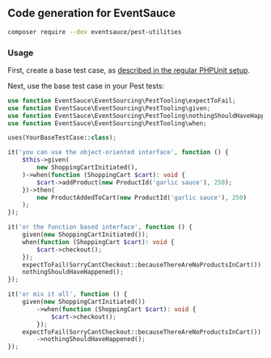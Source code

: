 ## Code generation for EventSauce

```bash
composer require --dev eventsauce/pest-utilities
```

### Usage

First, create a base test case, as [described in the regular PHPUnit setup](https://eventsauce.io/docs/testing/#1-create-a-base-test-case-for-your-aggregate).

Next, use the base test case in your Pest tests:

```php
use function EventSauce\EventSourcing\PestTooling\expectToFail;
use function EventSauce\EventSourcing\PestTooling\given;
use function EventSauce\EventSourcing\PestTooling\nothingShouldHaveHappened;
use function EventSauce\EventSourcing\PestTooling\when;

uses(YourBaseTestCase::class);

it('you can use the object-oriented interface', function () {
    $this->given(
        new ShoppingCartInitiated(),
    )->when(function (ShoppingCart $cart): void {
        $cart->addProduct(new ProductId('garlic sauce'), 250);
    })->then(
        new ProductAddedToCart(new ProductId('garlic sauce'), 250)
    );
});

it('or the function based interface', function () {
    given(new ShoppingCartInitiated());
    when(function (ShoppingCart $cart): void {
        $cart->checkout();
    });
    expectToFail(SorryCantCheckout::becauseThereAreNoProductsInCart());
    nothingShouldHaveHappened();
});

it('or mix it all', function () {
    given(new ShoppingCartInitiated())
        ->when(function (ShoppingCart $cart): void {
            $cart->checkout();
        });
    expectToFail(SorryCantCheckout::becauseThereAreNoProductsInCart())
        ->nothingShouldHaveHappened();
});
```